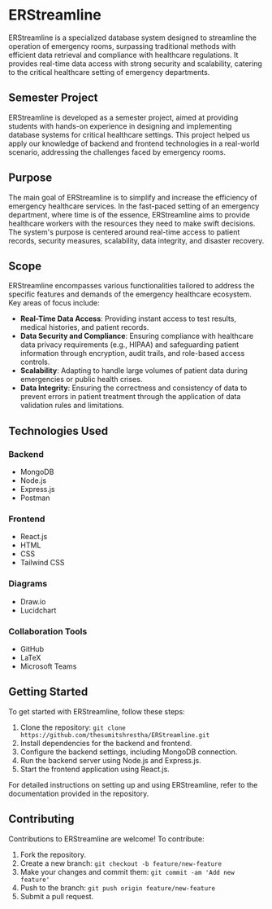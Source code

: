 # ERStreamline

ERStreamline is a specialized database system designed to streamline the operation of emergency rooms, surpassing traditional methods with efficient data retrieval and compliance with healthcare regulations. It provides real-time data access with strong security and scalability, catering to the critical healthcare setting of emergency departments.

## Semester Project

ERStreamline is developed as a semester project, aimed at providing students with hands-on experience in designing and implementing database systems for critical healthcare settings. This project helped us apply our knowledge of backend and frontend technologies in a real-world scenario, addressing the challenges faced by emergency rooms.

## Purpose

The main goal of ERStreamline is to simplify and increase the efficiency of emergency healthcare services. In the fast-paced setting of an emergency department, where time is of the essence, ERStreamline aims to provide healthcare workers with the resources they need to make swift decisions. The system's purpose is centered around real-time access to patient records, security measures, scalability, data integrity, and disaster recovery.

## Scope

ERStreamline encompasses various functionalities tailored to address the specific features and demands of the emergency healthcare ecosystem. Key areas of focus include:

- **Real-Time Data Access**: Providing instant access to test results, medical histories, and patient records.
- **Data Security and Compliance**: Ensuring compliance with healthcare data privacy requirements (e.g., HIPAA) and safeguarding patient information through encryption, audit trails, and role-based access controls.
- **Scalability**: Adapting to handle large volumes of patient data during emergencies or public health crises.
- **Data Integrity**: Ensuring the correctness and consistency of data to prevent errors in patient treatment through the application of data validation rules and limitations.

## Technologies Used

### Backend

- MongoDB
- Node.js
- Express.js
- Postman

### Frontend

- React.js
- HTML
- CSS
- Tailwind CSS

### Diagrams

- Draw.io
- Lucidchart

### Collaboration Tools

- GitHub
- LaTeX
- Microsoft Teams

## Getting Started

To get started with ERStreamline, follow these steps:

1. Clone the repository: `git clone https://github.com/thesumitshrestha/ERStreamline.git`
2. Install dependencies for the backend and frontend.
3. Configure the backend settings, including MongoDB connection.
4. Run the backend server using Node.js and Express.js.
5. Start the frontend application using React.js.

For detailed instructions on setting up and using ERStreamline, refer to the documentation provided in the repository.

## Contributing

Contributions to ERStreamline are welcome! To contribute:

1. Fork the repository.
2. Create a new branch: `git checkout -b feature/new-feature`
3. Make your changes and commit them: `git commit -am 'Add new feature'`
4. Push to the branch: `git push origin feature/new-feature`
5. Submit a pull request.
